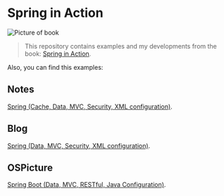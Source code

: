 # Spring in Action

![Picture of book](https://images-na.ssl-images-amazon.com/images/I/51gHy16h5TL._SX397_BO1,204,203,200_.jpg)

> This repository contains examples and my developments from the book: 
[Spring in Action](https://www.amazon.com/Spring-Action-Covers-4/dp/161729120X).

Also, you can find this examples:
## Notes
[Spring (Cache, Data, MVC, Security, XML configuration)](https://github.com/MrChebik/Notes).

## Blog
[Spring (Data, MVC, Security, XML configuration)](https://github.com/MrChebik/Blog).

## OSPicture
[Spring Boot (Data, MVC, RESTful, Java Configuration)](https://github.com/MrChebik/OSPicture).  